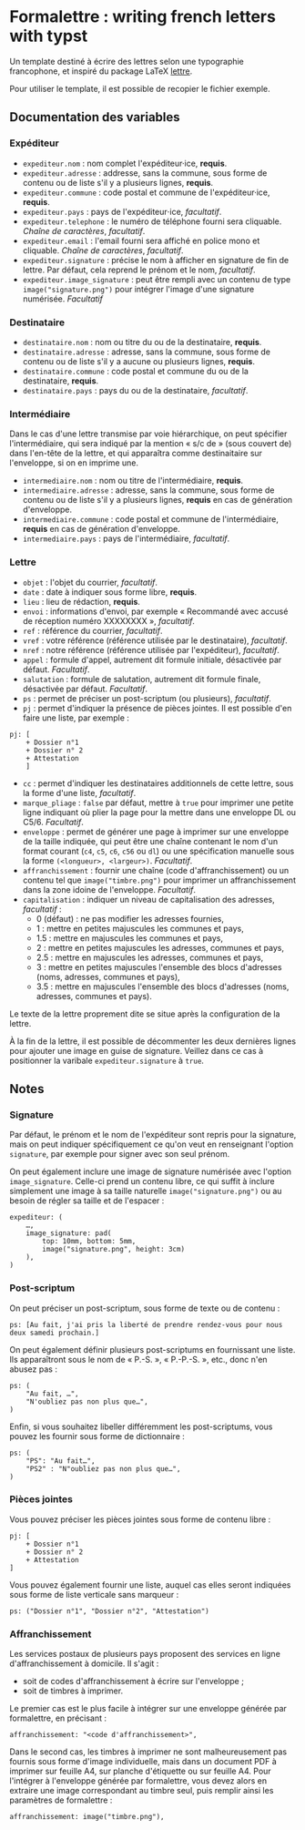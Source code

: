 # Formalettre : writing french letters with typst



Un template destiné à écrire des lettres selon une typographie francophone, et inspiré du package LaTeX [lettre](https://ctan.org/pkg/lettre).

Pour utiliser le template, il est possible de recopier le fichier exemple.



## Documentation des variables



### Expéditeur 

- `expediteur.nom` : nom complet l'expéditeur·ice, **requis**.
- `expediteur.adresse` : addresse, sans la commune, sous forme de contenu ou de liste s'il y a plusieurs lignes, **requis**.
- `expediteur.commune` : code postal et commune de l'expéditeur·ice, **requis**.
- `expediteur.pays` : pays de l'expéditeur⋅ice, *facultatif*.
-  `expediteur.telephone` : le numéro de téléphone fourni sera cliquable. *Chaîne de caractères*, *facultatif*.
-  `expediteur.email` : l'email fourni sera affiché en police mono et cliquable. *Chaîne de caractères*, *facultatif*.
- `expediteur.signature` : précise le nom à afficher en signature de fin de lettre. Par défaut, cela reprend le prénom et le nom, *facultatif*.
- `expediteur.image_signature` : peut être rempli avec un contenu de type `image("signature.png")` pour intégrer l'image d'une signature numérisée. *Facultatif*

### Destinataire

- `destinataire.nom` : nom ou titre du ou de la destinataire, **requis**.
- `destinataire.adresse` : adresse, sans la commune, sous forme de contenu ou de liste s'il y a aucune ou plusieurs lignes, **requis**.
- `destinataire.commune` : code postal et commune du ou de la destinataire, **requis**.
- `destinataire.pays` : pays du ou de la destinataire, *facultatif*.

### Intermédiaire

Dans le cas d'une lettre transmise par voie hiérarchique, on peut spécifier
l'intermédiaire, qui sera indiqué par la mention « s/c de » (sous couvert de)
dans l'en-tête de la lettre, et qui apparaîtra comme destinaitaire sur
l'enveloppe, si on en imprime une.

- `intermediaire.nom` : nom ou titre de l'intermédiaire, **requis**.
- `intermediaire.adresse` : adresse, sans la commune, sous forme de contenu ou de liste s'il y a plusieurs lignes, **requis** en cas de génération d'enveloppe.
- `intermediaire.commune` : code postal et commune de l'intermédiaire, **requis** en cas de génération d'enveloppe.
- `intermediaire.pays` : pays de l'intermédiaire, *facultatif*.

### Lettre

- `objet` : l'objet du courrier, *facultatif*.
- `date` : date à indiquer sous forme libre, **requis**.
- `lieu` : lieu de rédaction, **requis**.
- `envoi` : informations d'envoi, par exemple « Recommandé avec accusé de réception numéro XXXXXXXX », *facultatif*.
- `ref` : référence du courrier, *facultatif*.
- `vref` : votre référence (référence utilisée par le destinataire), *facultatif*.
- `nref` : notre référence (référence utilisée par l'expéditeur), *facultatif*.
- `appel` : formule d'appel, autrement dit formule initiale, désactivée par défaut. *Facultatif*.
- `salutation` : formule de salutation, autrement dit formule finale, désactivée par défaut. *Facultatif*.
- `ps` : permet de préciser un post-scriptum (ou plusieurs), *facultatif*.
- `pj` : permet d'indiquer la présence de pièces jointes.  Il est possible d'en faire une liste, par exemple :

```typc
pj: [
	+ Dossier n°1
	+ Dossier n° 2
	+ Attestation
	]
```

- `cc` : permet d'indiquer les destinataires additionnels de cette lettre, sous la forme d'une liste, *facultatif*.
- `marque_pliage` : `false` par défaut, mettre à `true` pour imprimer une petite ligne indiquant où plier la page pour la mettre dans une enveloppe DL ou C5/6. *Facultatif*.
- `enveloppe` : permet de générer une page à imprimer sur une enveloppe de la taille indiquée, qui peut être une chaîne contenant le nom d'un format courant (`c4`, `c5`, `c6`, `c56` ou `dl`) ou une spécification manuelle sous la forme `(<longueur>, <largeur>)`. *Facultatif*.
- `affranchissement` : fournir une chaîne (code d'affranchissement) ou un contenu tel que `image("timbre.png")` pour imprimer un affranchissement dans la zone idoine de l'enveloppe. *Facultatif*.
- `capitalisation` : indiquer un niveau de capitalisation des adresses, *facultatif* :
  - 0 (défaut) : ne pas modifier les adresses fournies,
  - 1 : mettre en petites majuscules les communes et pays,
  - 1.5 : mettre en majuscules les communes et pays,
  - 2 : mettre en petites majuscules les adresses, communes et pays,
  - 2.5 : mettre en majuscules les adresses, communes et pays,
  - 3 : mettre en petites majuscules l'ensemble des blocs d'adresses (noms, adresses, communes et pays),
  - 3.5 : mettre en majuscules l'ensemble des blocs d'adresses (noms, adresses, communes et pays).

Le texte de la lettre proprement dite se situe après la configuration de la lettre.

À la fin de la lettre, il est possible de décommenter les deux dernières lignes pour ajouter une image en guise de signature. Veillez dans ce cas à positionner la varibale `expediteur.signature` à `true`.


## Notes

### Signature

Par défaut, le prénom et le nom de l'expéditeur sont repris pour la signature, mais on peut indiquer spécifiquement ce qu'on veut en renseignant l'option `signature`, par exemple pour signer avec son seul prénom.

On peut également inclure une image de signature numérisée avec l'option `image_signature`. Celle-ci prend un contenu libre, ce qui suffit à inclure simplement une image à sa taille naturelle `image("signature.png")` ou au besoin de régler sa taille et de l'espacer :

```typc
expediteur: (
    …,
    image_signature: pad(
        top: 10mm, bottom: 5mm,
        image("signature.png", height: 3cm)
    ),
)
```

### Post-scriptum

On peut préciser un post-scriptum, sous forme de texte ou de contenu :

```typc
ps: [Au fait, j'ai pris la liberté de prendre rendez-vous pour nous deux samedi prochain.]
```

On peut également définir plusieurs post-scriptums en fournissant une liste. Ils apparaîtront sous le nom de « P.-S. », « P.-P.-S. », etc., donc n'en abusez pas :

```typc
ps: (
    "Au fait, …",
    "N'oubliez pas non plus que…",
)
```

Enfin, si vous souhaitez libeller différemment les post-scriptums, vous pouvez les fournir sous forme de dictionnaire :

```typc
ps: (
    "PS": "Au fait…",
    "PS2" : "N"oubliez pas non plus que…",
)
```

### Pièces jointes

Vous pouvez préciser les pièces jointes sous forme de contenu libre :

```typc
pj: [
	+ Dossier n°1
	+ Dossier n° 2
	+ Attestation
]
```

Vous pouvez également fournir une liste, auquel cas elles seront indiquées sous forme de liste verticale sans marqueur :

```typc
ps: ("Dossier n°1", "Dossier n°2", "Attestation")
```

### Affranchissement

Les services postaux de plusieurs pays proposent des services en ligne d'affranchissement à domicile. Il s'agit :

* soit de codes d'affranchissement à écrire sur l'enveloppe ;
* soit de timbres à imprimer.

Le premier cas est le plus facile à intégrer sur une enveloppe générée par formalettre, en précisant :

```typc
affranchissement: "<code d'affranchissement>",
```

Dans le second cas, les timbres à imprimer ne sont malheureusement pas fournis sous forme d'image individuelle, mais dans un document PDF à imprimer sur feuille A4, sur planche d'étiquette ou sur feuille A4. Pour l'intégrer à l'enveloppe générée par formalettre, vous devez alors en extraire une image correspondant au timbre seul, puis remplir ainsi les paramètres de formalettre :

```typc
affranchissement: image("timbre.png"),
```

